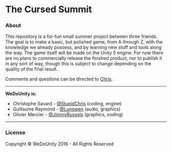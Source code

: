 # The Cursed Summit
### About
This repository is a for-fun small summer project between three friends. The goal is to make a basic, but polished game,
from A through Z, with the knowledge we already possess, and by learning new stuff and tools along the way. The game itself
will be made on the Unity 5 engine. For now there are no plans to commercially release the finished product, nor to
publish it in any sort of way, though this is subject to change depending on the quality of the final result.

Comments and questions can be directed to [Chris](mailto:christophe_savard@hotmail.ca).

---
**WeDoUnity is:**
- Christophe Savard - [@StupidChris](https://github.com/StupidChris) (coding, engine)
- Guillaume Raymond - [@Lungwen](https://github.com/Lungwen) (audio, graphics)
- Olivier Mercier - [@JimmyRussels](https://github.com/JimmyRussels) (graphics, coding)

- ---
### License
Copyright © WeDoUnity 2016 - All Rights Reserved
